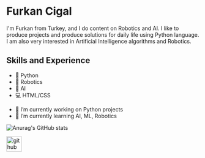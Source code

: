 # Furkan Cigal
I'm Furkan from Turkey, and I do content on Robotics and AI. I like to produce projects and produce solutions for daily life using Python language. I am also very interested in Artificial Intelligence algorithms and Robotics.

## Skills and Experience
* 🐍 Python
* 🤖 Robotics
* 🧠 AI
* 💻 HTML/CSS



- 🔭 I’m currently working on Python projects 
- 🌱 I’m currently learning AI, ML, Robotics



![Anurag's GitHub stats](https://github-readme-stats.vercel.app/api?username=fcigal&show_icons=true)


[<img src='https://cdn.jsdelivr.net/npm/simple-icons@3.0.1/icons/github.svg' alt='github' height='40'>](https://github.com/fcigal)  


